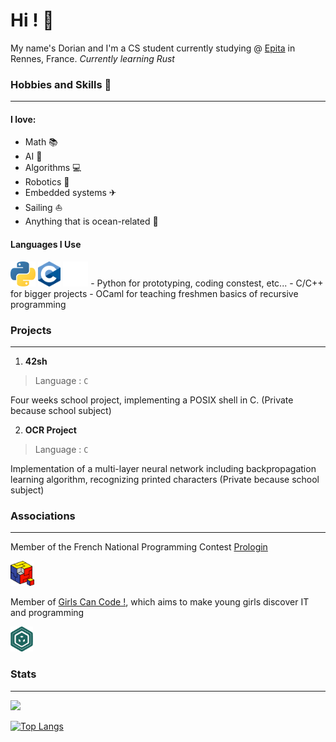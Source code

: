 # Hi ! 👋

My name's Dorian and I'm a CS student currently studying @ [Epita](https://www.epita.fr) in Rennes, France. 
*Currently learning Rust*

### Hobbies and Skills 🎯
---

#### I love:
- Math 📚 
- AI 🧠 
- Algorithms 💻
- Robotics 🤖
- Embedded systems ✈
- Sailing ⛵
- Anything that is ocean-related 🌊

#### Languages I Use

<img src="python_logo.png" height="40">
<img src="c_logo.png" height="40">
<img src="rust_logo.png" height="40">
- Python for prototyping, coding constest, etc...
- C/C++ for bigger projects
- OCaml for teaching freshmen basics of recursive programming

### Projects
---

1. **42sh**
> Language : `C`

Four weeks school project, implementing a POSIX shell in C.
(Private because school subject)

2. **OCR Project**
> Language : `C`

Implementation of a multi-layer neural network including backpropagation learning algorithm, recognizing printed characters
(Private because school subject)

### Associations
---

Member of the French National Programming Contest [Prologin](https://prologin.org) 

<img src="prologin_logo.png" height="40">

Member of [Girls Can Code !](https://gcc.prologin.org), which aims to make young girls discover IT and programming

<img src="gcc_logo.png" height="40">

### Stats
---

[
<img src="https://github-readme-stats.vercel.app/api?username=RenjiSann&show_icons=true&count_private=true&bg_color=1d2229&hide_border=true&text_color=c9d1d9">](https://github.com/RenjiSann)

[![Top Langs](https://github-readme-stats.vercel.app/api/top-langs/?username=RenjiSann&layout=compact&bg_color=1d2229&text_color=c9d1d9&hide_border=true&exclude_repo=.dotfiles)](https://github.com/RenjiSann)

